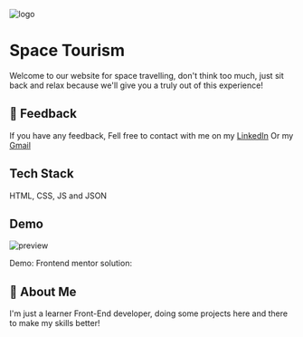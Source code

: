 ![logo](https://github.com/GergesBadr/Space-Tourism/assets/110337209/94f81d42-9313-4e3c-8527-ab5710553f13)


# Space Tourism

Welcome to our website for space travelling, don't think too much, just sit back and relax because we'll give you a truly out of this experience!


## 📌 Feedback

If you have any feedback, Fell free to contact with me on my [LinkedIn](https://www.linkedin.com/in/gerges-badr-9a6224245/) Or my [Gmail](gergesbadr77@gmail.com)

## Tech Stack
HTML, CSS, JS and JSON

## Demo
![preview](https://github.com/GergesBadr/Space-Tourism/assets/110337209/6caea4b7-e9d8-420b-bdba-14c335a41d8a)

Demo: 
Frontend mentor solution: 


## 🚀 About Me
I'm just a learner Front-End developer, doing some projects here and there to make my skills better!
